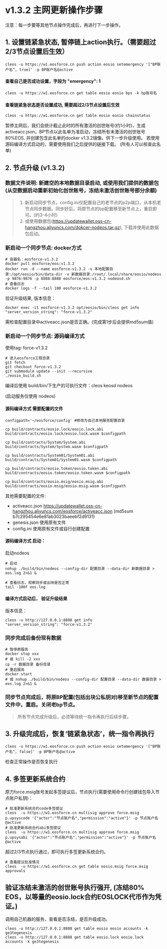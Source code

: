 # v1.3.2 主网更新操作步骤

注意：每一步要等其他节点操作完成后，再进行下一步操作。

## 1. 设置链紧急状态, 暂停链上action执行。（需要超过2/3节点设置后生效）
```shell
cleos -u https://w1.eosforce.cn push action eosio setemergency '["BP账户名", true]' -p BP账户名@active
```
#### 查看自己是否成功设置，字段为 "emergency": 1
```shell
cleos -u https://w1.eosforce.cn get table eosio eosio bps -k bp账号名
```
#### 查看链紧急状态是否设置成功, 需要超过2/3节点设置后生效
```shell
cleos -u https://w1.eosforce.cn get table eosio eosio chainstatus
```

暂停主网后，我们会统计截止此时的所有激活的创世账号(约1小时)，生成activeacc.json，BP节点以此名单为准启动，冻结所有未激活的创世账号80%EOS.
并创建包含此名单的docker v1.3.2镜像。供下一步升级使用。
若使用源码编译方式启动的，需要使用我们之后提供的链接下载。
(所有人可以核查此名单)

## 2. 节点升级 (v1.3.2)	

### 数据文件说明: 新建空的本地数据目录启动, 或使用我们提供的数据包 (从空数据启动重新初始化创世账号，冻结未激活创世账号部分余额)
> 1. 新启动同步节点，config.ini仅配置自己的老节点的p2p端口，从本机老节点同步数据。同步好后，将原节点的bp配置移至新节点上，重启即可。(约3-4小时)
> 2. 或使用数据包(https://updatewallet.oss-cn-hangzhou.aliyuncs.com/dokcer-nodeos.tar.gz), 下载并使用此数据包启动。

### 新启动一个同步节点: docker方式
```shell
# 容器名：eosforce-v1.3.2
docker pull eosforce/eos:v1.3.2
docker run -d --name eosforce-v1.3.2 -v 本地配置目录:/opt/eosio/bin/data-dir -v 新数据目录:/root/.local/share/eosio/nodeos -p 9876:9876 -p 8888:8888 eosforce/eos:v1.3.2 nodeosd.sh
# 查看日志
docker logs -f --tail 100 eosforce-v1.3.2
```
验证升级结果, 版本信息：
```shell
docker exec -it eosforce-v1.3.2 opt/eosio/bin/cleos get info
"server_version_string": "force-v1.3.2"
```
需检查配置目录中activeacc.json是否正确。(完成第1步后会提供md5sum值)

### 新启动一个同步节点: 源码编译方式
使用tag: force-v1.3.2

```shell
# 进入eosforce工程目录
git fetch
git checkout force-v1.3.2
git submodule update --init --recursive
./eosio_build.sh
```
编译后使用 build/bin/下生产的可执行文件：cleos  keosd  nodeos

(启动服务仅使用 nodeos)

#### 源码编译方式 需要配置的文件
```shell
configpath='~/eosforce/config' #修改为自己本地服务配置目录

cp build/contracts/eosio.lock/eosio.lock.abi  build/contracts/eosio.lock/eosio.lock.wasm $configpath

cp build/contracts/System/System.abi build/contracts/System/System.wasm $configpath

cp build/contracts/System01/System01.abi build/contracts/System01/System01.wasm $configpath

cp build/contracts/eosio.token/eosio.token.abi build/contracts/eosio.token/eosio.token.wasm $configpath

cp build/contracts/eosio.msig/eosio.msig.abi build/contracts/eosio.msig/eosio.msig.wasm $configpath
```
其他需要配置的文件:
- activeacc.json https://updatewallet.oss-cn-hangzhou.aliyuncs.com/eosforce/activeacc.json (md5sum b7c295454e6e81ab3023baeebf2d9131)
- genesis.json 使用原有文件
- config.ini 使用原有文件或自行创建配置

#### 源码编译方式 启动：
启动nodeos

```shell
# 启动
nohup ./build/bin/nodeos --config-dir 配置目录 --data-dir 新数据目录 > eos.log 2>&1 &

# 查看日志，观察同步或出块是否正常
tail -100f eos.log
```

#### 编译方式启动后， 验证升级结果
版本信息：
```shell
cleos -u http://127.0.0.1:8888 get info
"server_version_string": "force-v1.3.2"
```
### 同步完成后备份现有数据
```shell
# 暂停原服务
docker stop xxx
# 或 kill -2 xxx
cp -r 数据目录 备份目录
# 重启服务
docker start
# 或 nohup ./build/bin/nodeos --config-dir 配置目录 --data-dir 数据目录 > eos.log 2>&1 &
```

### 同步节点完成后，将原BP配置(包括出块公私钥对)移至新节点的配置文件中，重启。关闭老bp节点。

> 所有节点完成升级后，必须等待统一指令再执行后续步骤。

## 3. 升级完成后，恢复‘链紧急状态’，统一指令再执行
```shell
cleos -u https://w1.eosforce.cn push action eosio setemergency '["BP账户名", false]' -p BP账户名@active
```
检查正常操作是否恢复执行

## 4. 多签更新系统合约

原力force.msig账号发起多签提议后，节点执行(需要使用命令行创建钱包导入节点账户私钥)：

```shell
# 批准更新系统合约code多签提议
cleos  -u https://w1.eosforce.cn multisig approve force.msig p.upsyscode '{"actor":"节点账户名","permission":"active"}' -p 节点账户名@active
# 批准更新系统合约abi多签提议
cleos  -u https://w1.eosforce.cn multisig approve force.msig p.upsysabi '{"actor":"节点账户名","permission":"active"}' -p 节点账户名@active
```
超过2/3节点执行通过，即可执行多签更新系统合约。

```shell
# 查看提议批准情况
cleos  -u https://w1.eosforce.cn get table eosio.msig force.msig approvals
```


## 验证冻结未激活的创世账号执行强开, (冻结80% EOS，以等量的eosio.lock合约EOSLOCK代币作为凭证。)
调用自己机器的服务，查看是否冻结，是否升级成功。
```shell
cleos -u http://127.0.0.1:8888 get table eosio eosio accounts -k ge3tegenesis
cleos -u http://127.0.0.1:8888 get table eosio.lock eosio.lock accounts -k ge3tegenesis
```

